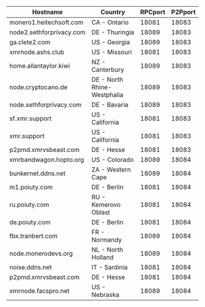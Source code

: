Hostname | Country | RPCport | P2Pport
--- | --- | --- | ---
monero1.heitechsoft.com | CA - Ontario | 18081 | 18083
node2.sethforprivacy.com | DE - Thuringia | 18089 | 18083
ga.clete2.com | US - Georgia | 18089 | 18083
xmrnode.ashs.club | US - Missouri | 18081 | 18083
home.allantaylor.kiwi | NZ - Canterbury | 18089 | 18083
node.cryptocano.de | DE - North Rhine-Westphalia | 18089 | 18083
node.sethforprivacy.com | DE - Bavaria | 18089 | 18083
sf.xmr.support | US - California | 18081 | 18083
xmr.support | US - California | 18081 | 18083
p2pmd.xmrvsbeast.com | DE - Hesse | 18081 | 18083
xmrbandwagon.hopto.org | US - Colorado | 18089 | 18084
bunkernet.ddns.net | ZA - Western Cape | 18089 | 18084
m1.poiuty.com | DE - Berlin | 18081 | 18084
ru.poiuty.com | RU - Kemerovo Oblast | 18081 | 18084
de.poiuty.com | DE - Berlin | 18081 | 18084
fbx.tranbert.com | FR - Normandy | 18089 | 18084
node.monerodevs.org | NL - North Holland | 18089 | 18084
noise.ddns.net | IT - Sardinia | 18081 | 18084
p2pmd.xmrvsbeast.com | DE - Hesse | 18081 | 18084
xmrnode.facspro.net | US - Nebraska | 18089 | 18084
